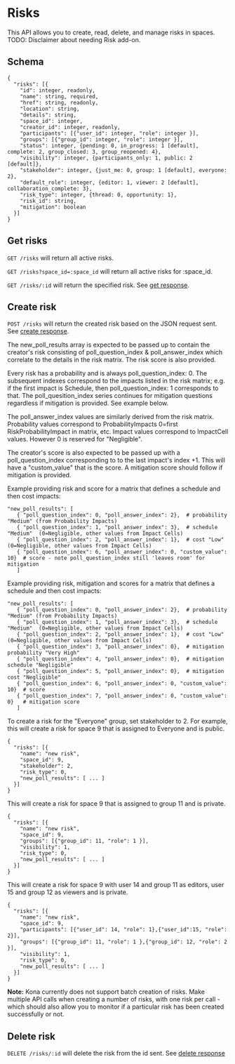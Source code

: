 Risks
========

This API allows you to create, read, delete, and manage risks in spaces.
TODO: Disclaimer about needing Risk add-on.

Schema  <a name='schema'></a>
------------
```
{
  "risks": [{
    "id": integer, readonly,
    "name": string, required,
    "href": string, readonly,
    "location": string,
    "details": string,
    "space_id": integer,
    "creator_id": integer, readonly,
    "participants": [{"user_id": integer, "role": integer }],
    "groups": [{"group_id": integer, "role": integer }],
    "status": integer, {pending: 0, in_progress: 1 [default], complete: 2, group_closed: 3, group_reopened: 4},
    "visibility": integer, {participants_only: 1, public: 2 [default]},
    "stakeholder": integer, {just_me: 0, group: 1 [default], everyone: 2},
    "default_role": integer, {editor: 1, viewer: 2 [default], collaboration_complete: 3},
    "risk_type": integer, {thread: 0, opportunity: 1},
    "risk_id": string,
    "mitigation": boolean
  }]
}
```

Get risks
------------
`GET /risks` will return all active risks.

`GET /risks?space_id=:space_id` will return all active risks for :space_id.

`GET /risks/:id` will return the specified risk. See [get response](responses.md#get).

Create risk
-----------
`POST /risks` will return the created risk based on the JSON request sent. See [create response](responses.md#create).

The new_poll_results array is expected to be passed up to contain the creator's risk consisting of
poll_question_index & poll_answer_index which correlate to the details in the risk matrix. The risk score is also
provided.

Every risk has a probability
and is always poll_question_index: 0. The subsequent indexes correspond to the impacts listed in the risk matrix; e.g.
if the first impact is Schedule, then poll_question_index: 1 corresponds to that. The poll_quesition_index series
continues for mitigation questions regardless if mitigation is provided. See example below.

The poll_answer_index values are similarly derived from the risk matrix. Probability values correspond to
ProbabilityImpacts 0=first RiskProbabilityImpact in matrix, etc.
Impact values correspond to ImpactCell values. However 0 is reserved for "Negligible".

The creator's score is also expected to be passed up with a poll_question_index corresponding to to the last impact's
index +1. This will have a "custom_value" that is the score. A mitigation score should follow if mitigation is provided.

Example providing risk and score for a matrix that defines a schedule and then cost impacts:
```
"new_poll_results": [
   { "poll_question_index": 0, "poll_answer_index": 2},  # probability "Medium" (from Probability Impacts)
   { "poll_question_index": 1, "poll_answer_index": 3},  # schedule "Medium"  (0=Negligible, other values from Impact Cells)
   { "poll_question_index": 2, "poll_answer_index": 1},  # cost "Low" (0=Negligible, other values from Impact Cells)
   { "poll_question_index": 6, "poll_answer_index": 0, "custom_value": 10}  # score - note poll_question_index still 'leaves room' for mitigation
   ]
```

Example providing risk, mitigation and scores for a matrix that defines a schedule and then cost impacts:
```
"new_poll_results": [
   { "poll_question_index": 0, "poll_answer_index": 2},  # probability "Medium" (from Probability Impacts)
   { "poll_question_index": 1, "poll_answer_index": 3},  # schedule "Medium"  (0=Negligible, other values from Impact Cells)
   { "poll_question_index": 2, "poll_answer_index": 1},  # cost "Low" (0=Negligible, other values from Impact Cells)
   { "poll_question_index": 3, "poll_answer_index": 0},  # mitigation probability "Very High"
   { "poll_question_index": 4, "poll_answer_index": 0},  # mitigation schedule "Negligible"
   { "poll_question_index": 5, "poll_answer_index": 0},  # mitigation cost "Negligible"
   { "poll_question_index": 6, "poll_answer_index": 0, "custom_value": 10}  # score
   { "poll_question_index": 7, "poll_answer_index": 0, "custom_value": 0}   # mitigation score
   ]
```


To create a risk for the "Everyone" group, set stakeholder to 2. For example, this will create a risk for space 9 that is assigned to Everyone and is public.
```
{
  "risks": [{
    "name": "new risk",
    "space_id": 9,
    "stakeholder": 2,
    "risk_type": 0,
    "new_poll_results": [ ... ]
  }]
}
```

This will create a risk for space 9 that is assigned to group 11 and is private.
```
{
  "risks": [{
    "name": "new risk",
    "space_id": 9,
    "groups": [{"group_id": 11, "role": 1 }],
    "visibility": 1,
    "risk_type": 0,
    "new_poll_results": [ ... ]
  }]
}
```

This will create a risk for space 9 with user 14 and group 11 as editors, user 15 and group 12 as viewers and is private.
```
{
  "risks": [{
    "name": "new risk",
    "space_id": 9,
    "participants": [{"user_id": 14, "role": 1},{"user_id":15, "role": 2}],
    "groups": [{"group_id": 11, "role": 1 },{"group_id": 12, "role": 2 }],
    "visibility": 1,
    "risk_type": 0,
    "new_poll_results": [ ... ]
  }]
}
```

**Note:** Kona currently does not support batch creation of risks. Make multiple API calls when creating a number of risks, with one risk per call - which should also allow you to monitor if a particular risk has been created successfully or not. 

Delete risk
---------------
`DELETE /risks/:id` will delete the risk from the id sent. See [delete response](responses.md#delete)


